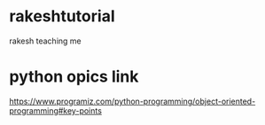 # rakeshtutorial
rakesh teaching me

# python opics link
https://www.programiz.com/python-programming/object-oriented-programming#key-points
